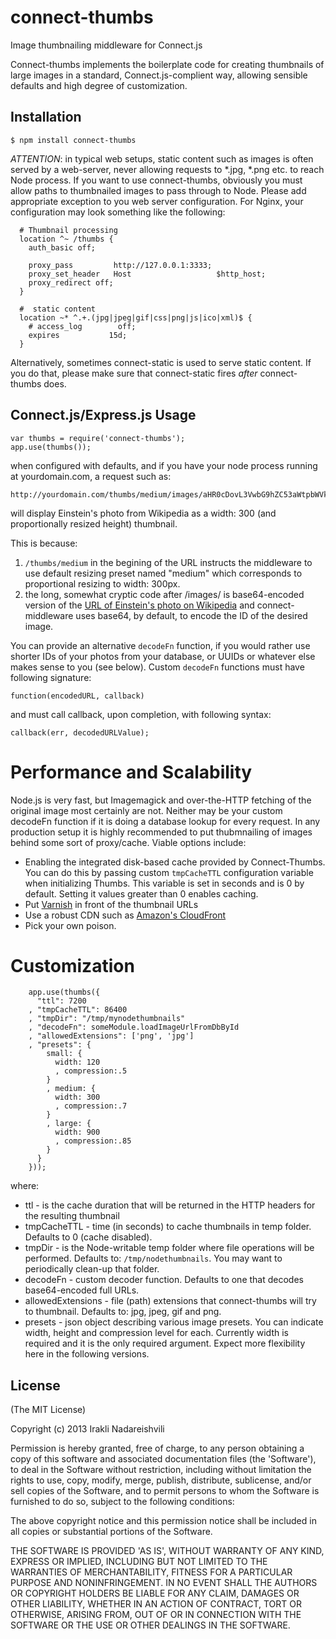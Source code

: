 connect-thumbs
==============

Image thumbnailing middleware for Connect.js

Connect-thumbs implements the boilerplate code for creating thumbnails of large images in a standard, 
Connect.js-complient way, allowing sensible defaults and high degree of customization.

## Installation

    $ npm install connect-thumbs
    
*ATTENTION*: in typical web setups, static content such as images is often served by a web-server, never allowing 
requests to *.jpg, *.png etc. to reach Node process. If you want to use connect-thumbs, obviously you must allow
paths to thumbnailed images to pass through to Node. Please add appropriate exception to you web server configuration. 
For Nginx, your configuration may look something like the following:

```
  # Thumbnail processing
  location ^~ /thumbs {
    auth_basic off;

    proxy_pass         http://127.0.0.1:3333;
    proxy_set_header   Host                   $http_host;
    proxy_redirect off;
  }

  #  static content
  location ~* ^.+.(jpg|jpeg|gif|css|png|js|ico|xml)$ {
    # access_log        off;
    expires           15d;
  }
```

Alternatively, sometimes connect-static is used to serve static content. If you do that, please make sure that 
connect-static fires *after* connect-thumbs does.
    
## Connect.js/Express.js Usage

    var thumbs = require('connect-thumbs');
    app.use(thumbs());
    
when configured with defaults, and if you have your node process running at yourdomain.com, a request such as:

    http://yourdomain.com/thumbs/medium/images/aHR0cDovL3VwbG9hZC53aWtpbWVkaWEub3JnL3dpa2lwZWRpYS9jb21tb25zLzYvNjYvRWluc3RlaW5fMTkyMV9ieV9GX1NjaG11dHplci5qcGc=.jpg
    
will display Einstein's photo from Wikipedia as a width: 300 (and proportionally resized height) thumbnail.

This is because:
 
1. `/thumbs/medium` in the begining of the URL instructs the middleware to use default resizing preset named "medium" 
 which corresponds to proportional resizing to width: 300px.
1. the long, somewhat cryptic code after /images/ is base64-encoded version of the 
 [URL of Einstein's photo on Wikipedia](http://upload.wikimedia.org/wikipedia/commons/6/66/Einstein_1921_by_F_Schmutzer.jpg)
 and connect-middleware uses base64, by default, to encode the ID of the desired image.
 
You can provide an alternative `decodeFn` function, if you would rather use shorter IDs of your photos from your database, 
or UUIDs or whatever else makes sense to you (see below). Custom `decodeFn` functions must have following signature: 

    function(encodedURL, callback)
    
and must call callback, upon completion, with following syntax:

    callback(err, decodedURLValue);


# Performance and Scalability

Node.js is very fast, but Imagemagick and over-the-HTTP fetching of the original image most certainly are not. 
Neither may be your custom decodeFn function if it is doing a database lookup for every request. In any 
production setup it is highly recommended to put thubmnailing of images behind some sort of proxy/cache. 
Viable options include:

- Enabling the integrated disk-based cache provided by Connect-Thumbs. You can do this by passing custom `tmpCacheTTL`
configuration variable when initializing Thumbs. This variable is set in seconds and is 0 by default. Setting it 
values greater than 0 enables caching.
- Put [Varnish](https://www.varnish-cache.org/) in front of the thumbnail URLs
- Use a robust CDN such as [Amazon's CloudFront](http://aws.amazon.com/cloudfront/)
- Pick your own poison.


# Customization 

```
    app.use(thumbs({
      "ttl": 7200
    , "tmpCacheTTL": 86400
    , "tmpDir": "/tmp/mynodethumbnails"
    , "decodeFn": someModule.loadImageUrlFromDbById
    , "allowedExtensions": ['png', 'jpg']
    , "presets": {
        small: {
          width: 120
          , compression:.5
        }
        , medium: {
          width: 300
          , compression:.7
        }
        , large: {
          width: 900
          , compression:.85
        }
      }
    }));
```

where:

 * ttl - is the cache duration that will be returned in the HTTP headers for the resulting thumbnail
 * tmpCacheTTL - time (in seconds) to cache thumbnails in temp folder. Defaults to 0 (cache disabled).
 * tmpDir - is the Node-writable temp folder where file operations will be performed. Defaults to: `/tmp/nodethumbnails`. 
   You may want to periodically clean-up that folder.
 * decodeFn - custom decoder function. Defaults to one that decodes base64-encoded full URLs.
 * allowedExtensions - file (path) extensions that connect-thumbs will try to thumbnail. Defaults to: jpg, jpeg, gif and png.
 * presets - json object describing various image presets. You can indicate width, height and compression level for each. 
   Currently width is required and it is the only required argument. Expect more flexibility here in the following versions.

## License

(The MIT License)

Copyright (c) 2013 Irakli Nadareishvili

Permission is hereby granted, free of charge, to any person obtaining
a copy of this software and associated documentation files (the
'Software'), to deal in the Software without restriction, including
without limitation the rights to use, copy, modify, merge, publish,
distribute, sublicense, and/or sell copies of the Software, and to
permit persons to whom the Software is furnished to do so, subject to
the following conditions:

The above copyright notice and this permission notice shall be
included in all copies or substantial portions of the Software.

THE SOFTWARE IS PROVIDED 'AS IS', WITHOUT WARRANTY OF ANY KIND,
EXPRESS OR IMPLIED, INCLUDING BUT NOT LIMITED TO THE WARRANTIES OF
MERCHANTABILITY, FITNESS FOR A PARTICULAR PURPOSE AND NONINFRINGEMENT.
IN NO EVENT SHALL THE AUTHORS OR COPYRIGHT HOLDERS BE LIABLE FOR ANY
CLAIM, DAMAGES OR OTHER LIABILITY, WHETHER IN AN ACTION OF CONTRACT,
TORT OR OTHERWISE, ARISING FROM, OUT OF OR IN CONNECTION WITH THE
SOFTWARE OR THE USE OR OTHER DEALINGS IN THE SOFTWARE.
